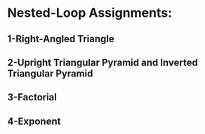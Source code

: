 # Nested-Loop Assignments:
## 1-Right-Angled Triangle
## 2-Upright Triangular Pyramid and Inverted Triangular Pyramid
## 3-Factorial
## 4-Exponent

